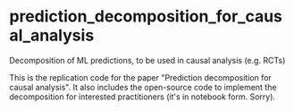 # prediction_decomposition_for_causal_analysis
Decomposition of ML predictions, to be used in causal analysis (e.g. RCTs)

This is the replication code for the paper "Prediction decomposition for causal analysis". It also includes the open-source code to implement the decomposition for interested practitioners (it's in notebook form. Sorry).
